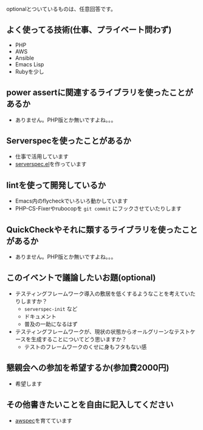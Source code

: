 optionalとついているものは、任意回答です。

## よく使ってる技術(仕事、プライベート問わず)

- PHP
- AWS
- Ansible
- Emacs Lisp
- Rubyを少し

## power assertに関連するライブラリを使ったことがあるか

- ありません。PHP版とか無いですよね。。。

## Serverspecを使ったことがあるか

- 仕事で活用しています
- [serverspec.el](https://github.com/k1LoW/emacs-serverspec)を作っています

## lintを使って開発しているか

- Emacs内のflycheckでいろいろ動かしています
- PHP-CS-Fixerやrubocopを `git commit` にフックさせていたりします

## QuickCheckやそれに類するライブラリを使ったことがあるか

- ありません。PHP版とか無いですよね。。。

## このイベントで議論したいお題(optional)

- テスティングフレームワーク導入の敷居を低くするようなことを考えていたりしますか？
    - `serverspec-init` など
    - ドキュメント
    - 普及の一助になるはず
- テスティングフレームワークが、現状の状態からオールグリーンなテストケースを生成することについてどう思いますか？
    - テストのフレームワークのくせに身もフタもない感

## 懇親会への参加を希望するか(参加費2000円)

- 希望します

## その他書きたいことを自由に記入してください

- [awspec](https://github.com/k1LoW/awspec)を育てています
